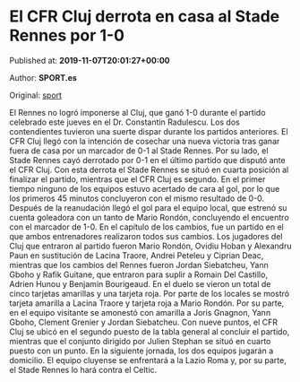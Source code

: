 
# El CFR Cluj derrota en casa al Stade Rennes por 1-0

Published at: **2019-11-07T20:01:27+00:00**

Author: **SPORT.es**

Original: [sport](https://www.sport.es/es/noticias/europa-league/el-cfr-cluj-derrota-en-casa-al-stade-rennes-por-1-0-7718800)

El Rennes no logró imponerse al Cluj, que ganó 1-0 durante el partido celebrado este jueves en el Dr. Constantin Radulescu. Los dos contendientes tuvieron una suerte dispar durante los partidos anteriores. El CFR Cluj llegó con la intención de cosechar una nueva victoria tras ganar fuera de casa por un marcador de 0-1 al Stade Rennes. Por su lado, el Stade Rennes cayó derrotado por 0-1 en el último partido que disputó ante el CFR Cluj. Con esta derrota el Stade Rennes se situó en cuarta posición al finalizar el partido, mientras que el CFR Cluj es segundo.
En el primer tiempo ninguno de los equipos estuvo acertado de cara al gol, por lo que los primeros 45 minutos concluyeron con el mismo resultado de 0-0.
Después de la reanudación llegó el gol para el equipo local, que estrenó su cuenta goleadora con un tanto de Mario Rondón, concluyendo el encuentro con el marcador de 1-0.
En el capítulo de los cambios, fue un partido en el que ambos entrenadores realizaron todos sus cambios. Los jugadores del Cluj que entraron al partido fueron Mario Rondón, Ovidiu Hoban y Alexandru Paun en sustitución de Lacina Traore, Andrei Peteleu y Ciprian Deac, mientras que los cambios del Rennes fueron Jordan Siebatcheu, Yann Gboho y Rafik Guitane, que entraron para suplir a Romain Del Castillo, Adrien Hunou y Benjamin Bourigeaud.
En el duelo se vieron un total de cinco tarjetas amarillas y una tarjeta roja. Por parte de los locales se mostró tarjeta amarilla a Lacina Traore y tarjeta roja a Mario Rondón. Por su parte, en el equipo visitante se amonestó con amarilla a Joris Gnagnon, Yann Gboho, Clement Grenier y Jordan Siebatcheu.
Con nueve puntos, el CFR Cluj se ubicó en el segundo puesto de la tabla general al concluir el partido, mientras que el conjunto dirigido por Julien Stephan se situó en cuarto puesto con un punto.
En la siguiente jornada, los dos equipos jugarán a domicilio. El equipo cluyense se enfrentará a la Lazio Roma y, por su parte, el Stade Rennes lo hará contra el Celtic.
